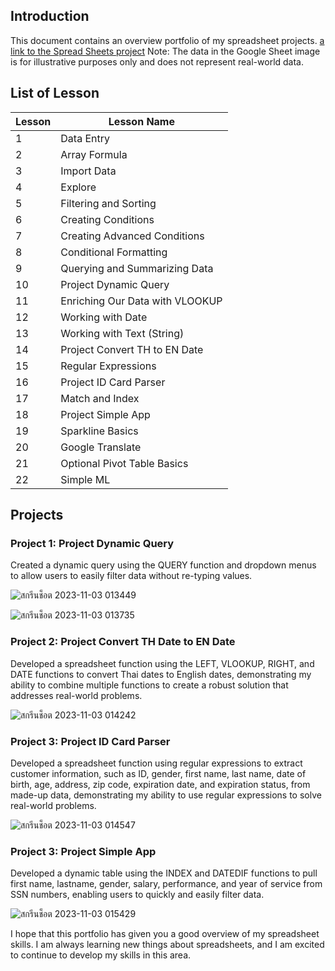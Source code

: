 ## Introduction

This document contains an overview portfolio of my spreadsheet projects. [a link to the Spread Sheets project](https://docs.google.com/spreadsheets/d/18x9tVa3EsTwL7z52Bd5n6AwMfWFEU72WykQLbim_7pg/edit?pli=1#gid=0)
Note: The data in the Google Sheet image is for illustrative purposes only and does not represent real-world data.
## List of Lesson

| Lesson             | Lesson Name                                                                |
| ----------------- | ------------------------------------------------------------------ |
|  1 | Data Entry |
| 2 | Array Formula |
| 3 | Import Data |
| 4 | Explore |
| 5 | Filtering and Sorting |
| 6 | Creating Conditions |
| 7 | Creating Advanced Conditions |
| 8 | Conditional Formatting |
| 9 | Querying and Summarizing Data |
| 10 | Project Dynamic Query |
| 11 | Enriching Our Data with VLOOKUP |
| 12 | Working with Date |
| 13 | Working with Text (String) |
| 14 | Project Convert TH to EN Date |
| 15 | Regular Expressions |
| 16 | Project ID Card Parser |
| 17 | Match and Index |
| 18 | Project Simple App |
| 19 | Sparkline Basics |
| 20 | Google Translate |
| 21 | Optional Pivot Table Basics |
| 22 | Simple ML |

## Projects

### Project 1: Project Dynamic Query

Created a dynamic query using the QUERY function and dropdown menus to allow users to easily filter data without re-typing values.

![สกรีนช็อต 2023-11-03 013449](https://github.com/Mvrkery/Data-Science-Bootcamp-Projects/assets/138161362/dc4e96ee-d279-45d5-bf53-50344ab8dd26)

![สกรีนช็อต 2023-11-03 013735](https://github.com/Mvrkery/Data-Science-Bootcamp-Projects/assets/138161362/fc53157f-5519-4df7-8690-4f329bf8f593)

### Project 2: Project Convert TH Date to EN Date

Developed a spreadsheet function using the LEFT, VLOOKUP, RIGHT, and DATE functions to convert Thai dates to English dates, demonstrating my ability to combine multiple functions to create a robust solution that addresses real-world problems.

![สกรีนช็อต 2023-11-03 014242](https://github.com/Mvrkery/Data-Science-Bootcamp-Projects/assets/138161362/aedb97e0-b896-49b1-877c-93eb35a57574)

### Project 3: Project ID Card Parser

Developed a spreadsheet function using regular expressions to extract customer information, such as ID, gender, first name, last name, date of birth, age, address, zip code, expiration date, and expiration status, from made-up data, demonstrating my ability to use regular expressions to solve real-world problems.

![สกรีนช็อต 2023-11-03 014547](https://github.com/Mvrkery/Data-Science-Bootcamp-Projects/assets/138161362/549a8a1e-e77a-45d6-b1cd-238772d48584)

### Project 3: Project Simple App

Developed a dynamic table using the INDEX and DATEDIF functions to pull first name, lastname, gender, salary, performance, and year of service from SSN numbers, enabling users to quickly and easily filter data.

![สกรีนช็อต 2023-11-03 015429](https://github.com/Mvrkery/Data-Science-Bootcamp-Projects/assets/138161362/964907c2-366c-4858-ae1c-316f113bc8f9)

I hope that this portfolio has given you a good overview of my spreadsheet skills. I am always learning new things about spreadsheets, and I am excited to continue to develop my skills in this area.
